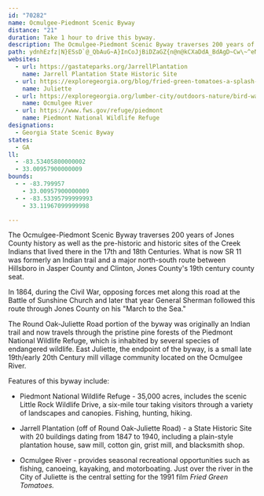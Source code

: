 ```yaml
---
id: "70282"
name: Ocmulgee-Piedmont Scenic Byway
distance: "21"
duration: Take 1 hour to drive this byway.
description: The Ocmulgee-Piedmont Scenic Byway traverses 200 years of Jones County history as well as the pre-historic and historic sites of the Creek Indians that lived there in the 17th and 18th centuries.
path: ydnhEzfz|N}ESsD`@_QbAuG~A}InCoJjBiDZaGZ{n@n@kCXaDdA_BdAgD~Cw\~^eNnNcCxCgDrFsDtHyDhGo^v^sErCsTzFqJdEuPtKyB`BaCbCoBnDwEbOoB~GuCfJaV|w@YxETnFjC`SlAhEv@tApP|SbCvFXdDUv^RhI~@zRNnIIxAu@jFi@rCi@xAgAnB{AhAqFtCoDzAgHbEmDzAsBj@s@FwEE{NY{M?qEr@cHxB}FvB}@LsBJeCQ}PsDuBQwCBkIxAyBp@_CfBcBlBqKzPsDfE{AfAqAl@qEpA}EAmd@kAiFd@uLfEoBRiB@ya@mDyQ_CsC?uBt@yBnBkY`k@kC|CyBxAwKnFhD`GvB`I|BrKhBlFrCnJx@lF~@tCfHdHrCzHvBnJTvFhBdXd@zJEjAe@nDwCjJoCvH_@jBMr@BfEf@~BlAdCbCtC~KzKlIxFzG~C`At@Vb@n@dBb@nEJ`FUtEChCTfBVp@xOhPbF`IlHbTlEbL|CdGlLjTxAdDb@zELfIF|`@H|GbA`KX`JbAfGTlCYfDiB`KO|CDzDb@tHrDbPn@vBX~EErAgAtFaArEsAdEwAnC}IlLs@rAu@tBYvAw@bGMjCCpBx@dPEvAm@zDuD`Ow@rDKjBDrB^|CbIxRzEnKj@fBj@jCZtCJlJQ`IcBzNSxDNfB~@dDfBnErAdCbFtHlEpEr@lBhAbSNtFCd@m@`Cq@vAsAlAiDxBgBrCeArCmAfOeApRi@xCsA~D_BtBqC~F}GrXmDnMuB|DcBlB_TdT}K`JkD|E{AzCkBlFaGj]K~B?nFn@jEz@tB|ApClCnHbAjDn@hETfDj@fFvCv\
websites:
  - url: https://gastateparks.org/JarrellPlantation
    name: Jarrell Plantation State Historic Site
  - url: https://exploregeorgia.org/blog/fried-green-tomatoes-a-splash-of-hollywood-in-juliette
    name: Juliette
  - url: https://exploregeorgia.org/lumber-city/outdoors-nature/bird-watching/ocmulgee-river
    name: Ocmulgee River
  - url: https://www.fws.gov/refuge/piedmont
    name: Piedmont National Wildlife Refuge
designations:
  - Georgia State Scenic Byway
states:
  - GA
ll:
  - -83.53405800000002
  - 33.00957900000009
bounds:
  - - -83.799957
    - 33.00957900000009
  - - -83.53395799999993
    - 33.11967099999998

---
```


The Ocmulgee-Piedmont Scenic Byway traverses 200 years of Jones County history as well as the pre-historic and historic sites of the Creek Indians that lived there in the 17th and 18th Centuries. What is now SR 11 was formerly an Indian trail and a major north-south route between Hillsboro in Jasper County and Clinton, Jones County's 19th century county seat.

In 1864, during the Civil War, opposing forces met along this road at the Battle of Sunshine Church and later that year General Sherman followed this route through Jones County on his "March to the Sea."

The Round Oak-Juliette Road portion of the byway was originally an Indian trail and now travels through the pristine pine forests of the Piedmont National Wildlife Refuge, which is inhabited by several species of endangered wildlife. East Juliette, the endpoint of the byway, is a small late 19th/early 20th Century mill village community located on the Ocmulgee River.

Features of this byway include:

* Piedmont National Wildlife Refuge - 35,000 acres, includes the scenic Little Rock Wildlife Drive, a six-mile tour taking visitors through a variety of landscapes and canopies. Fishing, hunting, hiking.

* Jarrell Plantation (off of Round Oak-Juliette Road) - a State Historic Site with 20 buildings dating from 1847 to 1940, including a plain-style plantation house, saw mill, cotton gin, grist mill, and blacksmith shop.

* Ocmulgee River - provides seasonal recreational opportunities such as fishing, canoeing, kayaking, and motorboating. Just over the river in the City of Juliette is the central setting for the 1991 film _Fried Green Tomatoes._

